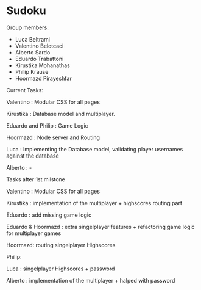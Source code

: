 # Sudoku

Group members:
- Luca Beltrami
- Valentino Belotcaci
- Alberto Sardo
- Eduardo Trabattoni
- Kirustika Mohanathas
- Philip Krause
- Hoormazd Pirayeshfar


Current Tasks:

Valentino : Modular CSS for all pages

Kirustika : Database model and multiplayer.

Eduardo and Philip : Game Logic

Hoormazd : Node server and Routing

Luca : Implementing the Database model, validating player usernames against the database

Alberto : -



Tasks after 1st milstone

Valentino : Modular CSS for all pages

Kirustika : implementation of the multiplayer + highscores routing part

Eduardo : add  missing game logic 

Eduardo & Hoormazd : extra singelplayer features + refactoring game logic for multiplayer games

Hoormazd: routing singelplayer Highscores 

Philip:

Luca : singelplayer Highscores + password 

Alberto : implementation of the multiplayer + halped with password


